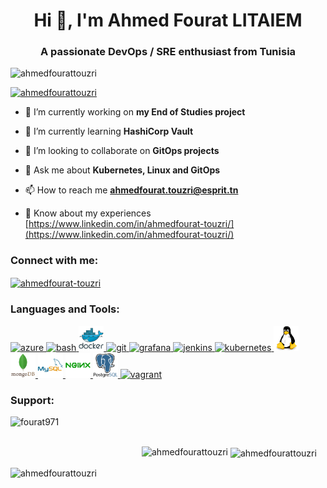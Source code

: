 <h1 align="center">Hi 👋, I'm Ahmed Fourat LITAIEM</h1>
<h3 align="center">A passionate DevOps / SRE enthusiast from Tunisia</h3>

<p align="left"> <img src="https://komarev.com/ghpvc/?username=ahmedfourattouzri&label=Profile%20views&color=0e75b6&style=flat" alt="ahmedfourattouzri" /> </p>

<p align="left"> <a href="https://github.com/ryo-ma/github-profile-trophy"><img src="https://github-profile-trophy.vercel.app/?username=ahmedfourattouzri" alt="ahmedfourattouzri" /></a> </p>

- 🔭 I’m currently working on **my End of Studies project**

- 🌱 I’m currently learning **HashiCorp Vault**

- 👯 I’m looking to collaborate on **GitOps projects**

- 💬 Ask me about **Kubernetes, Linux and GitOps**

- 📫 How to reach me **ahmedfourat.touzri@esprit.tn**

- 📄 Know about my experiences [https://www.linkedin.com/in/ahmedfourat-touzri/](https://www.linkedin.com/in/ahmedfourat-touzri/)

<h3 align="left">Connect with me:</h3>
<p align="left">
<a href="https://linkedin.com/in/ahmedfourat-touzri" target="blank"><img align="center" src="https://raw.githubusercontent.com/rahuldkjain/github-profile-readme-generator/master/src/images/icons/Social/linked-in-alt.svg" alt="ahmedfourat-touzri" height="30" width="40" /></a>
</p>

<h3 align="left">Languages and Tools:</h3>
<p align="left"> <a href="https://azure.microsoft.com/en-in/" target="_blank" rel="noreferrer"> <img src="https://www.vectorlogo.zone/logos/microsoft_azure/microsoft_azure-icon.svg" alt="azure" width="40" height="40"/> </a> <a href="https://www.gnu.org/software/bash/" target="_blank" rel="noreferrer"> <img src="https://www.vectorlogo.zone/logos/gnu_bash/gnu_bash-icon.svg" alt="bash" width="40" height="40"/> </a> <a href="https://www.docker.com/" target="_blank" rel="noreferrer"> <img src="https://raw.githubusercontent.com/devicons/devicon/master/icons/docker/docker-original-wordmark.svg" alt="docker" width="40" height="40"/> </a> <a href="https://git-scm.com/" target="_blank" rel="noreferrer"> <img src="https://www.vectorlogo.zone/logos/git-scm/git-scm-icon.svg" alt="git" width="40" height="40"/> </a> <a href="https://grafana.com" target="_blank" rel="noreferrer"> <img src="https://www.vectorlogo.zone/logos/grafana/grafana-icon.svg" alt="grafana" width="40" height="40"/> </a> <a href="https://www.jenkins.io" target="_blank" rel="noreferrer"> <img src="https://www.vectorlogo.zone/logos/jenkins/jenkins-icon.svg" alt="jenkins" width="40" height="40"/> </a> <a href="https://kubernetes.io" target="_blank" rel="noreferrer"> <img src="https://www.vectorlogo.zone/logos/kubernetes/kubernetes-icon.svg" alt="kubernetes" width="40" height="40"/> </a> <a href="https://www.linux.org/" target="_blank" rel="noreferrer"> <img src="https://raw.githubusercontent.com/devicons/devicon/master/icons/linux/linux-original.svg" alt="linux" width="40" height="40"/> </a> <a href="https://www.mongodb.com/" target="_blank" rel="noreferrer"> <img src="https://raw.githubusercontent.com/devicons/devicon/master/icons/mongodb/mongodb-original-wordmark.svg" alt="mongodb" width="40" height="40"/> </a> <a href="https://www.mysql.com/" target="_blank" rel="noreferrer"> <img src="https://raw.githubusercontent.com/devicons/devicon/master/icons/mysql/mysql-original-wordmark.svg" alt="mysql" width="40" height="40"/> </a> <a href="https://www.nginx.com" target="_blank" rel="noreferrer"> <img src="https://raw.githubusercontent.com/devicons/devicon/master/icons/nginx/nginx-original.svg" alt="nginx" width="40" height="40"/> </a> <a href="https://www.postgresql.org" target="_blank" rel="noreferrer"> <img src="https://raw.githubusercontent.com/devicons/devicon/master/icons/postgresql/postgresql-original-wordmark.svg" alt="postgresql" width="40" height="40"/> </a> <a href="https://www.vagrantup.com/" target="_blank" rel="noreferrer"> <img src="https://www.vectorlogo.zone/logos/vagrantup/vagrantup-icon.svg" alt="vagrant" width="40" height="40"/> </a> </p>

<h3 align="left">Support:</h3>
<p><a href="https://www.buymeacoffee.com/fourat971"> <img align="left" src="https://cdn.buymeacoffee.com/buttons/v2/default-yellow.png" height="50" width="210" alt="fourat971" /></a></p><br><br>

<p><img align="left" src="https://github-readme-stats.vercel.app/api/top-langs?username=ahmedfourattouzri&show_icons=true&locale=en&layout=compact" alt="ahmedfourattouzri" /></p>

<p>&nbsp;<img align="center" src="https://github-readme-stats.vercel.app/api?username=ahmedfourattouzri&show_icons=true&locale=en" alt="ahmedfourattouzri" /></p>

<p><img align="center" src="https://github-readme-streak-stats.herokuapp.com/?user=ahmedfourattouzri&" alt="ahmedfourattouzri" /></p>
